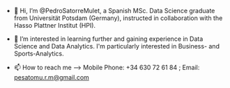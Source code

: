 - 👋 Hi, I’m @PedroSatorreMulet, a Spanish MSc. Data Science graduate from Universität Potsdam (Germany), instructed in collaboration with the Hasso Plattner Institut (HPI).
        
- 👀 I’m interested in learning further and gaining experience in Data Science and Data Analytics. I'm particularly interested in Business- and Sports-Analytics.

- 📫 How to reach me  -->  Mobile Phone: +34 630 72 61 84 ;
                            Email: pesatomu.r.m@gmail.com
